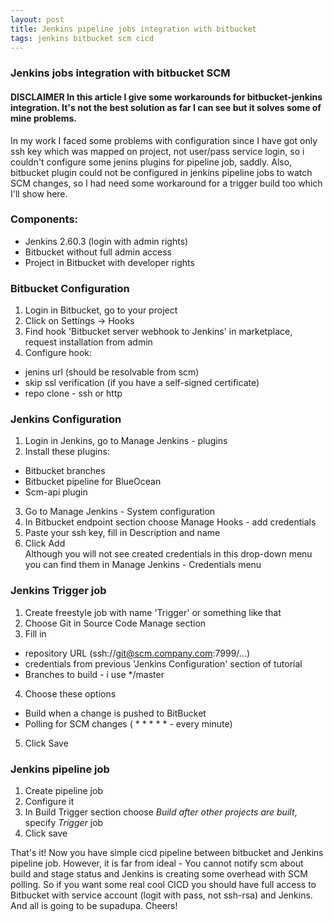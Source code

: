 ```yaml
---
layout: post
title: Jenkins pipeline jobs integration with bitbucket
tags: jenkins bitbucket scm cicd
---
```

### Jenkins jobs integration with bitbucket SCM  

#### DISCLAIMER In this article I give some workarounds for bitbucket-jenkins integration. It's not the best solution as far I can see but it solves some of mine problems.  
In my work I faced some problems with configuration since I have got only ssh key
which was mapped on project, not user/pass service login, so i couldn't configure some jenins plugins for pipeline job, saddly. Also, bitbucket plugin could not be configured in jenkins pipeline jobs to watch SCM changes, so I had need some workaround for a trigger build too which I'll show here.  

### Components:
- Jenkins 2.60.3 (login with admin rights)  
- Bitbucket without full admin access  
- Project in Bitbucket with developer rights  

### Bitbucket Configuration  
1. Login in Bitbucket, go to your project  
2. Click on Settings -> Hooks
3. Find hook 'Bitbucket server webhook to Jenkins' in marketplace, request installation from admin  
4. Configure hook:  
- jenins url (should be resolvable from scm)
- skip ssl verification (if you have a self-signed certificate)  
- repo clone - ssh or http  

### Jenkins Configuration  
1. Login in Jenkins, go to Manage Jenkins - plugins  
2. Install these plugins:  
- Bitbucket branches  
- Bitbucket pipeline for BlueOcean  
- Scm-api plugin  
3. Go to Manage Jenkins - System configuration  
4. In Bitbucket endpoint section choose Manage Hooks - add credentials
5. Paste your ssh key, fill in Description and name  
6. Click Add  
Although you will not see created credentials in this drop-down menu you can find them in Manage Jenkins - Credentials menu  

### Jenkins Trigger job    
1. Create freestyle job with name 'Trigger' or something like that  
2. Choose Git in Source Code Manage section  
3. Fill in  
- repository URL (ssh://git@scm.company.com:7999/...)  
- credentials from previous 'Jenkins Configuration' section of tutorial  
- Branches to build - i use \*/master  
4. Choose these options  
- Build when a change is pushed to BitBucket  
- Polling for SCM changes ( * * * * *  - every minute)  
5. Click Save  

### Jenkins pipeline job  
1. Create pipeline job  
2. Configure it  
3. In Build Trigger section choose _Build after other projects are built_, specify _Trigger_ job  
4. Click save  

That's it! Now you have simple cicd pipeline between bitbucket and Jenkins pipeline job. However, it is far from ideal - You cannot notify scm about build and stage status and Jenkins is creating some overhead with SCM polling. So if you want some real cool CICD you should have full access to Bitbucket with service account (logit with pass, not ssh-rsa) and Jenkins. And all is going to be supadupa. Cheers!
